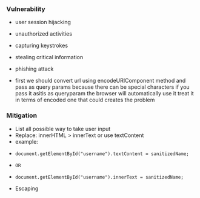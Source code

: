### Vulnerability

- user session hijacking
- unauthorized activities
- capturing keystrokes
- stealing critical information
- phishing attack

- first we should convert url using encodeURIComponent method and pass as query params because there can be special characters if you pass it asitis as queryparam the browser will automatically use it treat it in terms of encoded one that could creates the problem

### Mitigation

- List all possible way to take user input
- Replace: innerHTML > innerText or use textContent
- example:
-     document.getElementById("username").textContent = sanitizedName;
-     OR
-     document.getElementById("username").innerText = sanitizedName;
- Escaping
